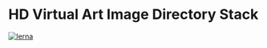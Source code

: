 # HD Virtual Art Image Directory Stack

[![lerna](https://img.shields.io/badge/maintained%20with-lerna-cc00ff.svg)](https://lerna.js.org/)